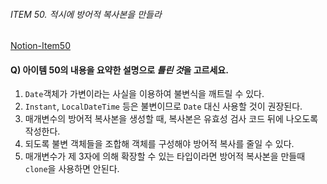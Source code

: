 ###### ITEM 50. 적시에 방어적 복사본을 만들라

[Notion-Item50](https://suyeap.notion.site/50-86d89211a2e3451599701e201bd29ee9?pvs=4)

#### Q) 아이템 50의 내용을 요약한 설명으로 *틀린 것*을 고르세요. 

1) ```Date```객체가 가변이라는 사실을 이용하여 불변식을 깨트릴 수 있다. 
2) ```Instant```, ```LocalDateTime``` 등은 불변이므로 ```Date``` 대신 사용할 것이 권장된다. 
3) 매개변수의 방어적 복사본을 생성할 때, 복사본은 유효성 검사 코드 뒤에 나오도록 작성한다. 
4) 되도록 불변 객체들을 조합해 객체를 구성해야 방어적 복사를 줄일 수 있다.
5) 매개변수가 제 3자에 의해 확장할 수 있는 타입이라면 방어적 복사본을 만들때 ```clone```을 사용하면 안된다. 
